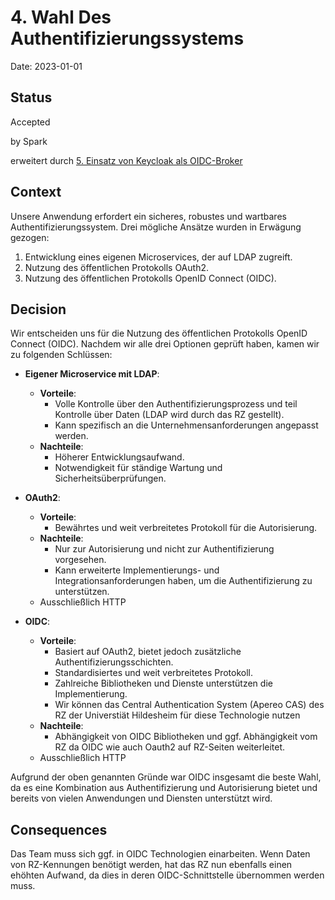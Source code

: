 # 4. Wahl Des Authentifizierungssystems

Date: 2023-01-01

## Status

Accepted

by Spark 

erweitert durch [5. Einsatz von Keycloak als OIDC-Broker](0005-einsatz-von-keycloak-als-oidc-broker.md)

## Context

Unsere Anwendung erfordert ein sicheres, robustes und wartbares Authentifizierungssystem. Drei mögliche Ansätze wurden in Erwägung gezogen:

1. Entwicklung eines eigenen Microservices, der auf LDAP zugreift.
2. Nutzung des öffentlichen Protokolls OAuth2.
3. Nutzung des öffentlichen Protokolls OpenID Connect (OIDC).

## Decision

Wir entscheiden uns für die Nutzung des öffentlichen Protokolls OpenID Connect (OIDC).
Nachdem wir alle drei Optionen geprüft haben, kamen wir zu folgenden Schlüssen:

- **Eigener Microservice mit LDAP**:
    - **Vorteile**:
        - Volle Kontrolle über den Authentifizierungsprozess und teil Kontrolle über Daten (LDAP wird durch das RZ gestellt). 
        - Kann spezifisch an die Unternehmensanforderungen angepasst werden.
    - **Nachteile**:
        - Höherer Entwicklungsaufwand.
        - Notwendigkeit für ständige Wartung und Sicherheitsüberprüfungen.

- **OAuth2**:
    - **Vorteile**:
        - Bewährtes und weit verbreitetes Protokoll für die Autorisierung.
    - **Nachteile**:
        - Nur zur Autorisierung und nicht zur Authentifizierung vorgesehen.
        - Kann erweiterte Implementierungs- und Integrationsanforderungen haben, um die Authentifizierung zu unterstützen.
	- Ausschließlich HTTP

- **OIDC**:
    - **Vorteile**:
        - Basiert auf OAuth2, bietet jedoch zusätzliche Authentifizierungsschichten.
        - Standardisiertes und weit verbreitetes Protokoll.
        - Zahlreiche Bibliotheken und Dienste unterstützen die Implementierung.
        - Wir können das Central Authentication System (Apereo CAS) des RZ der Universtiät Hildesheim für diese Technologie nutzen
    - **Nachteile**:
        - Abhängigkeit von OIDC Bibliotheken und ggf. Abhängigkeit vom RZ da OIDC wie auch Oauth2 auf RZ-Seiten weiterleitet. 
	- Ausschließlich HTTP

Aufgrund der oben genannten Gründe war OIDC insgesamt die beste Wahl, da es eine Kombination aus Authentifizierung und Autorisierung bietet und bereits von vielen Anwendungen und Diensten unterstützt wird.

## Consequences

Das Team muss sich ggf. in OIDC Technologien einarbeiten. Wenn Daten von RZ-Kennungen benötigt werden, hat das RZ nun ebenfalls einen ehöhten Aufwand, da dies in deren OIDC-Schnittstelle übernommen werden muss. 
